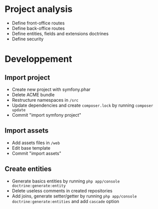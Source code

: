 Project analysis
================

- Define front-office routes
- Define back-office routes
- Define entities, fields and extensions doctrines
- Define security

Developpement
=============

Import project
--------------

- Create new project with symfony.phar
- Delete ACME bundle
- Restructure namespaces in ``/src``
- Update dependencies and create ``composer.lock`` by running ``composer update``
- Commit "import symfony project"

Import assets
-------------

- Add assets files in ``/web``
- Edit base template
- Commit "import assets"

Create entities
---------------

- Generate basics entities by running ``php app/console doctrine:generate:entity``
- Delete useless comments in created repositories
- Add joins, generate setter/getter by running ``php app/console doctrine:generate:entities`` and add ``cascade`` option
